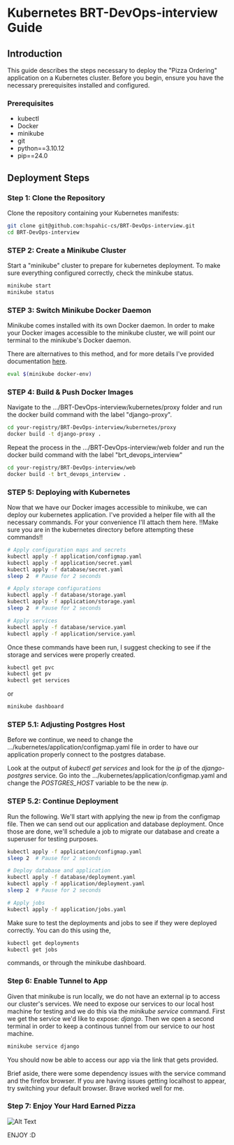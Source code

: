 # Kubernetes BRT-DevOps-interview Guide

## Introduction

This guide describes the steps necessary to deploy the "Pizza Ordering" application on a Kubernetes cluster. Before you begin, ensure you have the necessary prerequisites installed and configured.

### Prerequisites

- kubectl 
- Docker
- minikube
- git
- python==3.10.12
- pip==24.0

## Deployment Steps

### Step 1: Clone the Repository

Clone the repository containing your Kubernetes manifests:

```bash
git clone git@github.com:hspahic-cs/BRT-DevOps-interview.git
cd BRT-DevOps-interview
```

### STEP 2: Create a Minikube Cluster

Start a "minikube" cluster to prepare for kubernetes deployment. To make
sure everything configured correctly, check the minikube status.

```bash
minikube start
minikube status
```

### STEP 3: Switch Minikube Docker Daemon

Minikube comes installed with its own Docker daemon. In order to make your
Docker images accessible to the minikube cluster, we will point our terminal
to the minikube's Docker daemon. 

There are alternatives to this method, and for more details I've provided
documentation [here](https://minikube.sigs.k8s.io/docs/handbook/pushing/).

```bash
eval $(minikube docker-env)
```

### STEP 4: Build & Push Docker Images

Navigate to the .../BRT-DevOps-interview/kubernetes/proxy folder and run the docker build
command with the label "django-proxy".

```bash
cd your-registry/BRT-DevOps-interview/kubernetes/proxy
docker build -t django-proxy .
```

Repeat the process in the .../BRT-DevOps-interview/web folder and run the docker build
command with the label "brt_devops_interview"

```bash
cd your-registry/BRT-DevOps-interview/web
docker build -t brt_devops_interview .
```

### STEP 5: Deploying with Kubernetes 

Now that we have our Docker images accessible to minikube, we can deploy our kubernetes application.
I've provided a helper file with all the necessary commands. For your convenience I'll attach them here.
!!Make sure you are in the kubernetes directory before attempting these commands!!

``` bash
# Apply configuration maps and secrets
kubectl apply -f application/configmap.yaml
kubectl apply -f application/secret.yaml
kubectl apply -f database/secret.yaml
sleep 2  # Pause for 2 seconds

# Apply storage configurations
kubectl apply -f database/storage.yaml
kubectl apply -f application/storage.yaml
sleep 2  # Pause for 2 seconds

# Apply services
kubectl apply -f database/service.yaml
kubectl apply -f application/service.yaml
```

Once these commands have been run, I suggest checking to see if the storage and services were properly created. 

``` bash
kubectl get pvc
kubectl get pv
kubectl get services
```

or 

```bash
minikube dashboard
```

### STEP 5.1: Adjusting Postgres Host

Before we continue, we need to change the .../kubernetes/application/configmap.yaml file in order to have our application
properly connect to the postgres database. 

Look at the output of *kubectl get services* and look for the *ip* of the *django-postgres* service.
Go into the .../kubernetes/application/configmap.yaml and change the *POSTGRES_HOST* variable to be
the new *ip*.

### STEP 5.2: Continue Deployment

Run the following. We'll start with applying the new ip from the configmap file. Then we can send out
our application and database deployment. Once those are done, we'll schedule a job to migrate our database
and create a superuser for testing purposes.

```bash
kubectl apply -f application/configmap.yaml
sleep 2  # Pause for 2 seconds

# Deploy database and application
kubectl apply -f database/deployment.yaml
kubectl apply -f application/deployment.yaml
sleep 2  # Pause for 2 seconds

# Apply jobs
kubectl apply -f application/jobs.yaml
```

Make sure to test the deployments and jobs to see if they were deployed correctly. You can do this using the, 
```bash
kubectl get deployments
kubectl get jobs
``` 
commands, or through the minikube dashboard.

### Step 6: Enable Tunnel to App

Given that minikube is run locally, we do not have an external ip to access our cluster's services. We need to 
expose our services to our local host machine for testing and we do this via the *minikube service* command. 
First we get the service we'd like to expose: *django*. Then we open a second terminal in order to keep a continous
tunnel from our service to our host machine.

```bash 
minikube service django
```

You should now be able to access our app via the link that gets provided. 

Brief aside, there were some dependency issues with the service command and the firefox browser. If you are having
issues getting localhost to appear, try switching your default browser. Brave worked well for me.

### Step 7: Enjoy Your Hard Earned Pizza
![Alt Text](https://media.giphy.com/media/v1.Y2lkPTc5MGI3NjExNnU1azlvZHZiZWZxNjgxaDRva3FrcHRscW10bWo5ZjN1cDUxd3pleCZlcD12MV9pbnRlcm5hbF9naWZfYnlfaWQmY3Q9Zw/tIQxZUG8NjarN8AGVK/giphy.gif)

ENJOY :D
